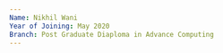 ```yaml
---
Name: Nikhil Wani
Year of Joining: May 2020
Branch: Post Graduate Diaploma in Advance Computing
---
```

